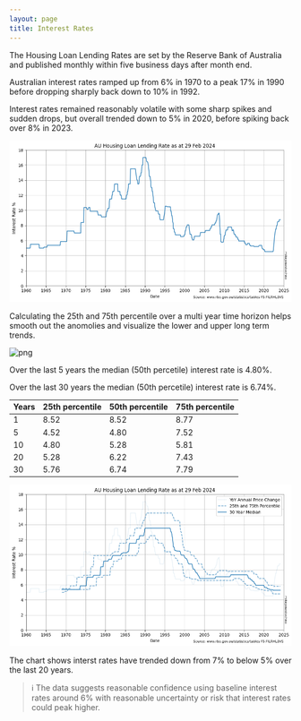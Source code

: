 ```yaml
---
layout: page
title: Interest Rates
---
```


The Housing Loan Lending Rates are set by the Reserve Bank of Australia and published monthly within five business days after month end.

Australian interest rates ramped up from 6% in 1970 to a peak 17% in 1990 before dropping sharply back down to 10% in 1992.

Interest rates remained reasonably volatile with some sharp spikes and sudden drops, but overall trended down to 5% in 2020, before spiking back over 8% in 2023.


    
![png](images/interest-rates_6_0.png)
    




Calculating the 25th and 75th percentile over a multi year time horizon helps smooth out the anomolies and visualize the lower and upper long term trends.
    



    
![png](images/interest-rates_9_0.png)
    




Over the last 5 years the median (50th percetile) interest rate is 4.80%.

Over the last 30 years the median (50th percetile) interest rate is 6.74%.
    





<style type="text/css">
</style>
<table id="T_5fded">
  <thead>
    <tr>
      <th id="T_5fded_level0_col0" class="col_heading level0 col0" >Years</th>
      <th id="T_5fded_level0_col1" class="col_heading level0 col1" >25th percentile</th>
      <th id="T_5fded_level0_col2" class="col_heading level0 col2" >50th percentile</th>
      <th id="T_5fded_level0_col3" class="col_heading level0 col3" >75th percentile</th>
    </tr>
  </thead>
  <tbody>
    <tr>
      <td id="T_5fded_row0_col0" class="data row0 col0" >1</td>
      <td id="T_5fded_row0_col1" class="data row0 col1" >8.52</td>
      <td id="T_5fded_row0_col2" class="data row0 col2" >8.52</td>
      <td id="T_5fded_row0_col3" class="data row0 col3" >8.77</td>
    </tr>
    <tr>
      <td id="T_5fded_row1_col0" class="data row1 col0" >5</td>
      <td id="T_5fded_row1_col1" class="data row1 col1" >4.52</td>
      <td id="T_5fded_row1_col2" class="data row1 col2" >4.80</td>
      <td id="T_5fded_row1_col3" class="data row1 col3" >7.52</td>
    </tr>
    <tr>
      <td id="T_5fded_row2_col0" class="data row2 col0" >10</td>
      <td id="T_5fded_row2_col1" class="data row2 col1" >4.80</td>
      <td id="T_5fded_row2_col2" class="data row2 col2" >5.28</td>
      <td id="T_5fded_row2_col3" class="data row2 col3" >5.81</td>
    </tr>
    <tr>
      <td id="T_5fded_row3_col0" class="data row3 col0" >20</td>
      <td id="T_5fded_row3_col1" class="data row3 col1" >5.28</td>
      <td id="T_5fded_row3_col2" class="data row3 col2" >6.22</td>
      <td id="T_5fded_row3_col3" class="data row3 col3" >7.43</td>
    </tr>
    <tr>
      <td id="T_5fded_row4_col0" class="data row4 col0" >30</td>
      <td id="T_5fded_row4_col1" class="data row4 col1" >5.76</td>
      <td id="T_5fded_row4_col2" class="data row4 col2" >6.74</td>
      <td id="T_5fded_row4_col3" class="data row4 col3" >7.79</td>
    </tr>
  </tbody>
</table>





    
![png](images/interest-rates_11_0.png)
    


The chart shows interst rates have trended down from 7% to below 5% over the last 20 years.

> ℹ The data suggests reasonable confidence using baseline interest rates around 6% with reasonable uncertainty or risk that interest rates could peak higher.
